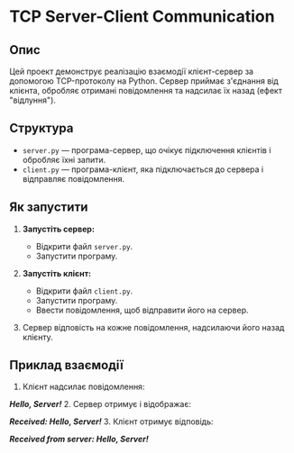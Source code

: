 # TCP Server-Client Communication

## Опис
Цей проект демонструє реалізацію взаємодії клієнт-сервер за допомогою TCP-протоколу на Python. Сервер приймає з'єднання від клієнта, обробляє отримані повідомлення та надсилає їх назад (ефект "відлуння").

## Структура
- `server.py` — програма-сервер, що очікує підключення клієнтів і обробляє їхні запити.
- `client.py` — програма-клієнт, яка підключається до сервера і відправляє повідомлення.

## Як запустити
1. **Запустіть сервер:**
   - Відкрити файл `server.py`.
   - Запустити програму.

2. **Запустіть клієнт:**
   - Відкрити файл `client.py`.
   - Запустити програму.
   - Ввести повідомлення, щоб відправити його на сервер.

3. Сервер відповість на кожне повідомлення, надсилаючи його назад клієнту.

## Приклад взаємодії
1. Клієнт надсилає повідомлення:

***Hello, Server!***
2. Сервер отримує і відображає:

***Received: Hello, Server!***
3. Клієнт отримує відповідь:

***Received from server: Hello, Server!***